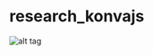 # research_konvajs

![alt tag](https://user-images.githubusercontent.com/7802270/36522317-e435ac20-17d6-11e8-9173-bcd58a038acf.png)
